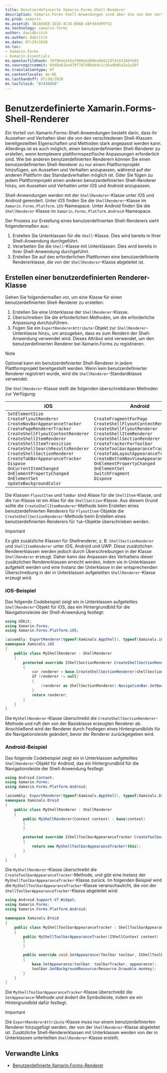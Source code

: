 ```yaml
---
title: Benutzerdefinierte Xamarin.Forms-Shell-Renderer
description: Xamarin.Forms-Shell-Anwendungen sind über die von den verschiedenen Shell-Klassen bereitgestellten Eigenschaften und Methoden äußerst anpassbar. Allerdings ist es auch möglich, einen benutzerdefinierten Shell-Renderer zu erstellen, wenn komplexere plattformspezifische Anpassungen erforderlich sind.
ms.prod: xamarin
ms.assetid: 3B1A6AE8-1D1E-4C34-B9AB-48F4444FEF32
ms.technology: xamarin-forms
author: davidbritch
ms.author: dabritch
ms.date: 07/29/2020
no-loc:
- Xamarin.Forms
- Xamarin.Essentials
ms.openlocfilehash: 76f9b4e243af908e5d00ba8b812dfd143104fe65
ms.sourcegitcommit: 69d9a61ba479f707d96eb4c1c56a4b05a2a2a26f
ms.translationtype: HT
ms.contentlocale: de-DE
ms.lasthandoff: 07/30/2020
ms.locfileid: "87426850"
---
```

# <a name="no-locxamarinforms-shell-custom-renderers"></a>Benutzerdefinierte Xamarin.Forms-Shell-Renderer

Ein Vorteil von Xamarin.Forms-Shell-Anwendungen besteht darin, dass ihr Aussehen und Verhalten über die von den verschiedenen Shell-Klassen bereitgestellten Eigenschaften und Methoden stark angepasst werden kann. Allerdings ist es auch möglich, einen benutzerdefinierten Shell-Renderer zu erstellen, wenn komplexere plattformspezifische Anpassungen erforderlich sind. Wie bei anderen benutzerdefinierten Renderern können Sie einen benutzerdefinierten Shell-Renderer zu nur einem Plattformprojekt hinzufügen, um Aussehen und Verhalten anzupassen, während auf der anderen Plattform das Standardverhalten möglich ist. Oder Sie fügen zu jedem Plattformprojekt einen anderen benutzerdefinierten Shell-Renderer hinzu, um Aussehen und Verhalten unter iOS und Android anzupassen.

Shell-Anwendungen werden mit der `ShellRenderer`-Klasse unter iOS und Android gerendert. Unter iOS finden Sie die `ShellRenderer`-Klasse im `Xamarin.Forms.Platform.iOS`-Namespace. Unter Android finden Sie die `ShellRenderer`-Klasse im `Xamarin.Forms.Platform.Android`-Namespace.

Der Prozess zur Erstellung eines benutzerdefinierten Shell-Renderers sieht folgendermaßen aus:

1. Erstellen Sie Unterklassen für die `Shell`-Klasse. Dies wird bereits in Ihrer Shell-Anwendung durchgeführt.
1. Verarbeiten Sie die `Shell`-Klasse mit Unterklassen. Dies wird bereits in Ihrer Shell-Anwendung durchgeführt.
1. Erstellen Sie auf den erforderlichen Plattformen eine benutzerdefinierte Rendererklasse, die von der `ShellRenderer`-Klasse abgeleitet ist.

## <a name="create-a-custom-renderer-class"></a>Erstellen einer benutzerdefinierten Renderer-Klasse

Gehen Sie folgendermaßen vor, um eine Klasse für einen benutzerdefinierten Shell-Renderer zu erstellen:

1. Erstellen Sie eine Unterklasse der `ShellRenderer`-Klasse.
1. Überschreiben Sie die erforderlichen Methoden, um die erforderliche Anpassung durchzuführen.
1. Fügen Sie ein `ExportRendererAttribute`-Objekt zur `ShellRenderer`-Unterklasse hinzu, um anzugeben, dass es zum Rendern der Shell-Anwendung verwendet wird. Dieses Attribut wird verwendet, um den benutzerdefinierten Renderer bei Xamarin.Forms zu registrieren.

> [!NOTE]
> Optional kann ein benutzerdefinierter Shell-Renderer in jedem Plattformprojekt bereitgestellt werden. Wenn kein benutzerdefinierter Renderer registriert wurde, wird die `ShellRenderer`-Standardklasse verwendet.

Die `ShellRenderer`-Klasse stellt die folgenden überschreibbaren Methoden zur Verfügung:

| iOS | Android | UWP |
| --- | --- | --- |
| `SetElementSize`<br />`CreateFlyoutRenderer`<br />`CreateNavBarAppearanceTracker`<br />`CreatePageRendererTracker`<br />`CreateShellFlyoutContentRenderer`<br />`CreateShellItemRenderer`<br />`CreateShellItemTransition`<br />`CreateShellSearchResultsRenderer`<br />`CreateShellSectionRenderer`<br />`CreateTabBarAppearanceTracker`<br />`Dispose`<br />`OnCurrentItemChanged`<br />`OnElementPropertyChanged`<br />`OnElementSet`<br />`UpdateBackgroundColor` | `CreateFragmentForPage`<br />`CreateShellFlyoutContentRenderer`<br />`CreateShellFlyoutRenderer`<br />`CreateShellItemRenderer`<br />`CreateShellSectionRenderer`<br />`CreateTrackerForToolbar`<br />`CreateToolbarAppearanceTracker`<br />`CreateTabLayoutAppearanceTracker`<br />`CreateBottomNavViewAppearanceTracker`<br />`OnElementPropertyChanged`<br />`OnElementSet`<br />`SwitchFragment`<br />`Dispose` | `CreateShellFlyoutTemplateSelector`<br />`CreateShellHeaderRenderer`<br />`CreateShellItemRenderer`<br />`CreateShellSectionRenderer`<br />`OnElementPropertyChanged`<br />`OnElementSet`<br />`UpdateFlyoutBackdropColor`<br />`UpdateFlyoutBackgroundColor` |

Die Klassen `FlyoutItem` und `TabBar` sind Aliase für die `ShellItem`-Klasse, und die `Tab`-Klasse ist ein Alias für die `ShellSection`-Klasse. Aus diesem Grund sollte die `CreateShellItemRenderer`-Methode beim Erstellen eines benutzerdefinierten Renderers für `FlyoutItem`-Objekte die `CreateShellSectionRenderer`-Methode beim Erstellen eines benutzerdefinierten Renderers für `Tab`-Objekte überschrieben werden.

> [!IMPORTANT]
> Es gibt zusätzliche Klassen für Shellrenderer, z. B. `ShellSectionRenderer` und `ShellItemRenderer` unter iOS, Android und UWP. Diese zusätzlichen Rendererklassen werden jedoch durch Überschreibungen in der Klasse `ShellRenderer` erzeugt. Daher kann das Anpassen des Verhaltens dieser zusätzlichen Rendererklassen erreicht werden, indem sie in Unterklassen aufgeteilt werden und eine Instanz der Unterklasse in der entsprechenden Überschreibung in der in Unterklassen aufgeteilten `ShellRenderer`-Klasse erzeugt wird.

### <a name="ios-example"></a>iOS-Beispiel

Das folgende Codebeispiel zeigt ein in Unterklassen aufgeteiltes `ShellRenderer`-Objekt für iOS, das ein Hintergrundbild für die Navigationsleiste der Shell-Anwendung festlegt:

```csharp
using UIKit;
using Xamarin.Forms;
using Xamarin.Forms.Platform.iOS;

[assembly: ExportRenderer(typeof(Xaminals.AppShell), typeof(Xaminals.iOS.MyShellRenderer))]
namespace Xaminals.iOS
{
    public class MyShellRenderer : ShellRenderer
    {
        protected override IShellSectionRenderer CreateShellSectionRenderer(ShellSection shellSection)
        {
            var renderer = base.CreateShellSectionRenderer(shellSection);
            if (renderer != null)
            {
                (renderer as ShellSectionRenderer).NavigationBar.SetBackgroundImage(UIImage.FromFile("monkey.png"), UIBarMetrics.Default);
            }
            return renderer;
        }
    }
}
```

Die `MyShellRenderer`-Klasse überschreibt die `CreateShellSectionRenderer`-Methode und ruft den von der Basisklasse erzeugten Renderer ab. Anschließend wird der Renderer durch Festlegen eines Hintergrundbilds für die Navigationsleiste geändert, bevor der Renderer zurückgegeben wird.

### <a name="android-example"></a>Android-Beispiel

Das folgende Codebeispiel zeigt ein in Unterklassen aufgeteiltes `ShellRenderer`-Objekt für Android, das ein Hintergrundbild für die Navigationsleiste der Shell-Anwendung festlegt:

```csharp
using Android.Content;
using Xamarin.Forms;
using Xamarin.Forms.Platform.Android;

[assembly: ExportRenderer(typeof(Xaminals.AppShell), typeof(Xaminals.Droid.MyShellRenderer))]
namespace Xaminals.Droid
{
    public class MyShellRenderer : ShellRenderer
    {
        public MyShellRenderer(Context context) : base(context)
        {
        }

        protected override IShellToolbarAppearanceTracker CreateToolbarAppearanceTracker()
        {
            return new MyShellToolbarAppearanceTracker(this);
        }
    }
}
```

Die `MyShellRenderer`-Klasse überschreibt die `CreateToolbarAppearanceTracker`-Methode, und gibt eine Instanz der `MyShellToolbarAppearanceTracker`-Klasse zurück. Im folgenden Beispiel wird die `MyShellToolbarAppearanceTracker`-Klasse veranschaulicht, die von der `ShellToolbarAppearanceTracker`-Klasse abgeleitet wird:

```csharp
using Android.Support.V7.Widget;
using Xamarin.Forms;
using Xamarin.Forms.Platform.Android;

namespace Xaminals.Droid
{
    public class MyShellToolbarAppearanceTracker : ShellToolbarAppearanceTracker
    {
        public MyShellToolbarAppearanceTracker(IShellContext context) : base(context)
        {
        }

        public override void SetAppearance(Toolbar toolbar, IShellToolbarTracker toolbarTracker, ShellAppearance appearance)
        {
            base.SetAppearance(toolbar, toolbarTracker, appearance);
            toolbar.SetBackgroundResource(Resource.Drawable.monkey);
        }
    }
}
```

Die `MyShellToolbarAppearanceTracker`-Klasse überschreibt die `SetAppearance`-Methode und ändert die Symbolleiste, indem sie ein Hintergrundbild dafür festlegt.

> [!IMPORTANT]
> Die `ExportRendererAttribute`-Klasse muss nur einem benutzerdefinierten Renderer hinzugefügt werden, der von der `ShellRenderer`-Klasse abgeleitet ist. Zusätzliche Shell-Rendererklassen mit Unterklassen werden von der in Unterklassen unterteilten `ShellRenderer`-Klasse erstellt.

## <a name="related-links"></a>Verwandte Links

- [Benutzerdefinierte Xamarin.Forms-Renderer](~/xamarin-forms/app-fundamentals/custom-renderer/index.md)
